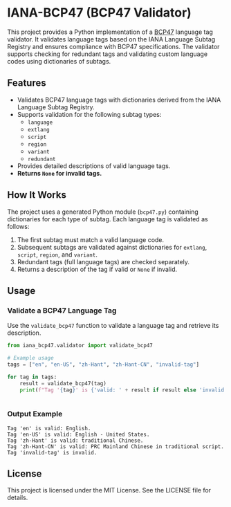 # IANA-BCP47 (BCP47 Validator)

This project provides a Python implementation of a [BCP47](https://tools.ietf.org/html/bcp47) language tag validator. It validates language tags based on the IANA Language Subtag Registry and ensures compliance with BCP47 specifications. The validator supports checking for redundant tags and validating custom language codes using dictionaries of subtags.

## Features

- Validates BCP47 language tags with dictionaries derived from the IANA Language Subtag Registry.
- Supports validation for the following subtag types:
  - `language`
  - `extlang`
  - `script`
  - `region`
  - `variant`
  - `redundant`
- Provides detailed descriptions of valid language tags.
- **Returns `None` for invalid tags.**

## How It Works

The project uses a generated Python module (`bcp47.py`) containing dictionaries for each type of subtag. Each language tag is validated as follows:
1. The first subtag must match a valid language code.
2. Subsequent subtags are validated against dictionaries for `extlang`, `script`, `region`, and `variant`.
3. Redundant tags (full language tags) are checked separately.
4. Returns a description of the tag if valid or `None` if invalid.

## Usage

### Validate a BCP47 Language Tag

Use the `validate_bcp47` function to validate a language tag and retrieve its description.

```python
from iana_bcp47.validator import validate_bcp47

# Example usage
tags = ["en", "en-US", "zh-Hant", "zh-Hant-CN", "invalid-tag"]

for tag in tags:
    result = validate_bcp47(tag)
    print(f"Tag '{tag}' is {'valid: ' + result if result else 'invalid'}.")
    
```

### Output Example

```
Tag 'en' is valid: English.
Tag 'en-US' is valid: English - United States.
Tag 'zh-Hant' is valid: traditional Chinese.
Tag 'zh-Hant-CN' is valid: PRC Mainland Chinese in traditional script.
Tag 'invalid-tag' is invalid.
```

## License

This project is licensed under the MIT License. See the LICENSE file for details.
